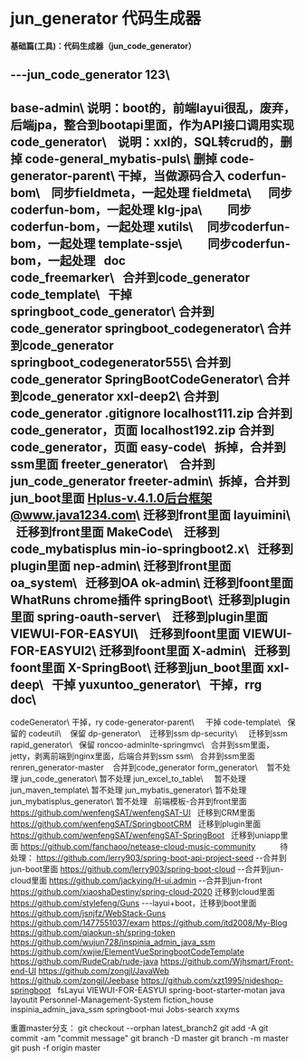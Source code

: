 # jun_generator 代码生成器

#### 基础篇(工具)：代码生成器（jun_code_generator）


---jun_code_generator
123\
--
base-admin\ 说明：boot的，前端layui很乱，废弃，后端jpa，整合到bootapi里面，作为API接口调用实现
code_generator\    说明：xxl的，SQL转crud的，删掉
code-general_mybatis-puls\ 删掉
code-generator-parent\ 干掉，当做源码合入
coderfun-bom\    同步fieldmeta，一起处理
fieldmeta\      同步coderfun-bom，一起处理
klg-jpa\         同步coderfun-bom，一起处理
xutils\     同步coderfun-bom，一起处理
template-ssje\         同步coderfun-bom，一起处理
 
doc\
code_freemarker\   合并到code_generator
code_template\   干掉
springboot_code_generator\ 合并到code_generator
springboot_codegenerator\ 合并到code_generator
springboot_codegenerator555\ 合并到code_generator
SpringBootCodeGenerator\ 合并到code_generator
xxl-deep2\ 合并到code_generator
.gitignore
localhost111.zip 合并到code_generator，页面
localhost192.zip 合并到code_generator，页面
easy-code\   拆掉，合并到ssm里面
freeter_generator\    合并到jun_code_generator
freeter-admin\  拆掉，合并到jun_boot里面
Hplus-v.4.1.0后台框架@www.java1234.com\ 迁移到front里面
layuimini\   迁移到front里面
MakeCode\    迁移到code_mybatisplus
min-io-springboot2.x\   迁移到plugin里面
nep-admin\ 迁移到front里面
oa_system\   迁移到OA
ok-admin\ 迁移到foont里面
WhatRuns chrome插件
springBoot\  迁移到plugin里面
spring-oauth-server\    迁移到plugin里面
VIEWUI-FOR-EASYUI\    迁移到foont里面
VIEWUI-FOR-EASYUI2\ 迁移到foont里面
X-admin\   迁移到foont里面
X-SpringBoot\ 迁移到jun_boot里面
xxl-deep\   干掉
yuxuntoo_generator\   干掉，rrg
 
doc\
--
codeGenerator\ 干掉，ry
code-generator-parent\     干掉
code-template\   保留的
codeutil\    保留
dp-generator\    迁移到ssm
dp-security\     迁移到ssm
rapid_generator\   保留
roncoo-adminlte-springmvc\   合并到ssm里面，jetty，剥离前端到nginx里面，后端合并到ssm
ssm\   合并到ssm里面
renren_generator-master    合并到code_generator
form_generator\    暂不处理
jun_code_generator\ 暂不处理
jun_excel_to_table\     暂不处理
jun_maven_template\ 暂不处理
jun_mybatis_generator\ 暂不处理
jun_mybatisplus_generator\ 暂不处理
 
前端模板-合并到front里面
https://github.com/wenfengSAT/wenfengSAT-UI
 
迁移到CRM里面
https://github.com/wenfengSAT/SpringbootCRM
 
迁移到plugin里面
https://github.com/wenfengSAT/wenfengSAT-SpringBoot
 
迁移到uniapp里面
https://github.com/fanchaoo/netease-cloud-music-community
 
 
 
 
 
待处理：
https://github.com/lerry903/spring-boot-api-project-seed
--合并到jun-boot里面
https://github.com/lerry903/spring-boot-cloud
--合并到jun-cloud里面
https://github.com/jackying/H-ui.admin
--合并到jun-front
https://github.com/xiaoshaDestiny/spring-cloud-2020
迁移到cloud里面
 
https://github.com/stylefeng/Guns
---layui+boot，迁移到boot里面
https://github.com/jsnjfz/WebStack-Guns
https://github.com/1477551037/exam
https://github.com/itd2008/My-Blog
https://github.com/qiaokun-sh/spring-token
 
https://github.com/wujun728/inspinia_admin_java_ssm
 
https://github.com/xwjie/ElementVueSpringbootCodeTemplate
https://github.com/RudeCrab/rude-java
https://github.com/Wjhsmart/Front-end-UI
https://github.com/zongjl/JavaWeb
https://github.com/zongjl/Jeebase
https://github.com/xzt1995/nideshop-springboot
 
fsLayui
VIEWUI-FOR-EASYUI
spring-boot-starter-motan
java
layoutit
Personnel-Management-System
fiction_house
inspinia_admin_java_ssm
springboot-mui
Jobs-search
xxyms
 

重置master分支：
git checkout --orphan latest_branch2
git add -A
git commit -am "commit message"
git branch -D master
git branch -m master
git push -f origin master 